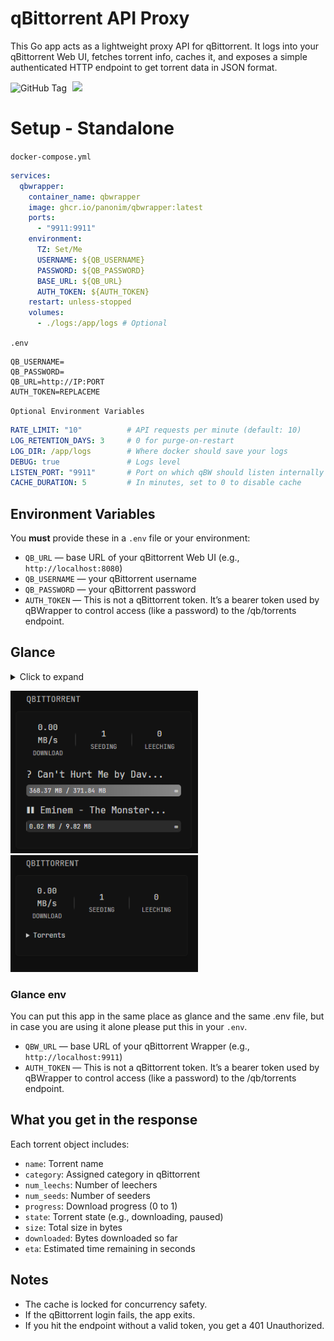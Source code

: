# qBittorrent API Proxy

This Go app acts as a lightweight proxy API for qBittorrent. It logs into your qBittorrent Web UI, fetches torrent info, caches it, and exposes a simple authenticated HTTP endpoint to get torrent data in JSON format.

<p>
  <img alt="GitHub Tag" src="https://img.shields.io/github/v/tag/panonim/qbwrapper?style=for-the-badge">
  <img src="https://img.shields.io/github/actions/workflow/status/Panonim/qbwrapper/docker-publish.yml?branch=main&label=Packaging&style=for-the-badge" style="margin-left:5px;">
</p>

# Setup - Standalone
`docker-compose.yml`
```yaml
services:
  qbwrapper:
    container_name: qbwrapper
    image: ghcr.io/panonim/qbwrapper:latest
    ports:
      - "9911:9911"
    environment:
      TZ: Set/Me
      USERNAME: ${QB_USERNAME}
      PASSWORD: ${QB_PASSWORD}
      BASE_URL: ${QB_URL}
      AUTH_TOKEN: ${AUTH_TOKEN}
    restart: unless-stopped
    volumes:
      - ./logs:/app/logs # Optional
```
`.env`
```env
QB_USERNAME=
QB_PASSWORD=
QB_URL=http://IP:PORT
AUTH_TOKEN=REPLACEME
```
`Optional Environment Variables`
```yaml
RATE_LIMIT: "10"          # API requests per minute (default: 10)
LOG_RETENTION_DAYS: 3     # 0 for purge-on-restart
LOG_DIR: /app/logs        # Where docker should save your logs
DEBUG: true               # Logs level
LISTEN_PORT: "9911"       # Port on which qBW should listen internally
CACHE_DURATION: 5         # In minutes, set to 0 to disable cache
```

## Environment Variables

You **must** provide these in a `.env` file or your environment:

* `QB_URL` — base URL of your qBittorrent Web UI (e.g., `http://localhost:8080`)
* `QB_USERNAME` — your qBittorrent username
* `QB_PASSWORD` — your qBittorrent password
* `AUTH_TOKEN` — This is not a qBittorrent token. It’s a bearer token used by qBWrapper to control access (like a password) to the /qb/torrents endpoint.

## Glance

<details>
  <summary>Click to expand</summary>
  
```yaml
- type: custom-api
  title: qBittorrent
  cache: 1m
  options:
    hide-summary: false # Hide summary
    collapsible: false # Torrents list collapse
    hide-bar: false # Hide progress bars
    hide-completed: false # Hide finished torrents
    hide-inactive: false # Hide inactive torrents
  subrequests:
    info:
      url: "http://${QBW_URL}/qb/torrents"
      method: GET
      headers:
        Authorization: "Bearer ${AUTH_TOKEN}"  # your QBW token
  template: |
    {{ $info := .Subrequest "info" }}
    {{ $torrents := $info.JSON.Array "torrents" }}
    {{ $hideCompleted := .Options.BoolOr "hide-completed" false }}
    {{ $hideInactive := .Options.BoolOr "hide-inactive" false }}
    {{ $hideBar := .Options.BoolOr "hide-bar" false }}
    {{ $collapsible := .Options.BoolOr "collapsible" false }}
    
    {{ $summary := $info.JSON }}
    
    {{ if eq (len $torrents) 0 }}
      <div>No torrents found.</div>
    {{ else }}
    
      {{ if not (.Options.BoolOr "hide-summary" false) }}
      <!-- Summary -->
      <div style="display:flex; align-items:center; justify-content:center; text-align:center; margin-bottom:16px; color:#ccc; font-weight:normal; font-size:1.1em;">
          <div style="flex:1;">
              <div style="font-size:1em; font-weight:normal;">
                  {{ printf "%.2f MB/s" (div (toFloat ($summary.Int "total_download_speed")) 1048576) }}
              </div>
              <div style="font-size:0.75em; color:#aaa; margin-top:2px;">DOWNLOAD</div>
          </div>
          <div style="width:2px; height:2.5rem; margin:0 1rem; border-radius:2px; align-self:center; background:linear-gradient(to bottom, transparent, rgba(255,255,255,0.1) 20%, rgba(255,255,255,0.1) 80%, transparent);"></div>
          <div style="flex:1;">
              <div style="font-size:1em; font-weight:normal;">{{ $summary.Int "seeding_count" }}</div>
              <div style="font-size:0.75em; color:#aaa; margin-top:2px;">SEEDING</div>
          </div>
          <div style="width:2px; height:2.5rem; margin:0 1rem; border-radius:2px; align-self:center; background:linear-gradient(to bottom, transparent, rgba(255,255,255,0.1) 20%, rgba(255,255,255,0.1) 80%, transparent);"></div>
          <div style="flex:1;">
              <div style="font-size:1em; font-weight:normal;">{{ $summary.Int "leeching_count" }}</div>
              <div style="font-size:0.75em; color:#aaa; margin-top:2px;">LEECHING</div>
          </div>
      </div>
      {{ end }}
    
      {{ if $collapsible }}
      <details class="margin-top-5" open>
        <summary style="cursor:pointer; font-size:0.9em; color:#ccc; margin-bottom:10px;">Torrents</summary>
      {{ end }}
    
      <!-- Torrents -->
      {{ range $t := $torrents }}
        {{ $state := $t.String "state" }}
        {{ $downloaded := $t.Int "downloaded" }}
        {{ $size := $t.Int "size" }}
        {{ $progress := mul ($t.Float "progress") 100 }}
    
        {{ if and $hideCompleted (ge $downloaded $size) }}{{ continue }}{{ end }}
        {{ if and $hideInactive (not (or (eq $state "downloading") (eq $state "forcedDL") (eq $state "uploading") (eq $state "forcedUP"))) }}{{ continue }}{{ end }}
    
        {{ $isCompleted := ge $downloaded $size }}
        {{ $isSeeding := or (eq $state "uploading") (eq $state "forcedUP") }}
    
        {{ $icon := "?" }}
        {{ if $isCompleted }}{{ $icon = "✔" }}
        {{ else if or (eq $state "downloading") (eq $state "forcedDL") }}{{ $icon = "↓" }}
        {{ else if $isSeeding }}{{ $icon = "↑" }}
        {{ else if or (eq $state "pausedDL") (eq $state "stoppedDL") (eq $state "pausedUP") (eq $state "stalledDL") (eq $state "stalledUP") (eq $state "queuedDL") (eq $state "queuedUP") }}{{ $icon = "❚❚" }}
        {{ else if or (eq $state "error") (eq $state "missingFiles") }}{{ $icon = "!" }}
        {{ else if or (eq $state "checkingDL") (eq $state "checkingUP") (eq $state "allocating") }}{{ $icon = "…" }}
        {{ else if eq $state "checkingResumeData" }}{{ $icon = "⟳" }}
        {{ end }}
    
        {{ $name := $t.String "name" }}
        {{ $shortName := $name }}
        {{ if gt (len $name) 20 }}{{ $shortName = printf "%s..." (slice $name 0 20) }}{{ end }}
    
        {{ $fmtDownloaded := "" }}
        {{ $fmtSize := "" }}
        {{ if gt $size 1073741824 }}
          {{ $fmtDownloaded = printf "%.2f GB" (div (toFloat $downloaded) 1073741824) }}
          {{ $fmtSize = printf "%.2f GB" (div (toFloat $size) 1073741824) }}
        {{ else }}
          {{ $fmtDownloaded = printf "%.2f MB" (div (toFloat $downloaded) 1048576) }}
          {{ $fmtSize = printf "%.2f MB" (div (toFloat $size) 1048576) }}
        {{ end }}
    
        {{ $eta := $t.Int "eta" }}
        {{ $etaStr := "" }}
        {{ if gt $eta 0 }}
          {{ $h := div $eta 3600 }}
          {{ $m := div (mod $eta 3600) 60 }}
          {{ if ge $h 2400 }}{{ $etaStr = "∞" }}
          {{ else }}{{ $etaStr = printf "%dh %dm" $h $m }}{{ end }}
        {{ else if eq $eta 0 }}{{ $etaStr = "0m" }}
        {{ else }}{{ $etaStr = "∞" }}
        {{ end }}
    
        <div style="margin-bottom: 12px;">
          <h2 style="font-size: 1.2em; margin-bottom: 4px; color: #ccc;">{{ $icon }} {{ $shortName }}</h2>
    
          {{ if and (not $hideBar) (not $isCompleted) (not $isSeeding) }}
            <div style="width: 100%; height: 20px; background: #2b2b2b; border-radius: 5px; overflow: hidden; position: relative; font-size: 0.8em; color: #e0e0e0; display: flex; align-items: center; justify-content: space-between; padding: 0 5px; box-sizing: border-box;">
              <div style="width: {{ printf "%.1f" $progress }}%; height: 100%; background: linear-gradient(90deg, #555555, #888888); position: absolute; top: 0; left: 0;"></div>
              <div style="position: relative; z-index: 1; width: 100%; display: flex; justify-content: space-between;">
                <span>{{ $fmtDownloaded }} / {{ $fmtSize }}</span>
                <span>{{ $etaStr }}</span>
              </div>
            </div>
          {{ end }}
        </div>
    
      {{ end }}
    
      {{ if $collapsible }}
      </details>
      {{ end }}

    {{ end }}
```

</details>

<p>
  <img src="./static/preview2_1.png" width="300" style="margin-right: 10px;"/>
  <img src="./static/preview2_2.png" width="300"/>
</p>

### Glance env
You can put this app in the same place as glance and the same .env file, but in case you are using it alone please put this in your `.env`.
* `QBW_URL` — base URL of your qBittorrent Wrapper (e.g., `http://localhost:9911`)
* `AUTH_TOKEN` — This is not a qBittorrent token. It’s a bearer token used by qBWrapper to control access (like a password) to the /qb/torrents endpoint.

## What you get in the response

Each torrent object includes:

* `name`: Torrent name
* `category`: Assigned category in qBittorrent
* `num_leechs`: Number of leechers
* `num_seeds`: Number of seeders
* `progress`: Download progress (0 to 1)
* `state`: Torrent state (e.g., downloading, paused)
* `size`: Total size in bytes
* `downloaded`: Bytes downloaded so far
* `eta`: Estimated time remaining in seconds

## Notes

* The cache is locked for concurrency safety.
* If the qBittorrent login fails, the app exits.
* If you hit the endpoint without a valid token, you get a 401 Unauthorized.
